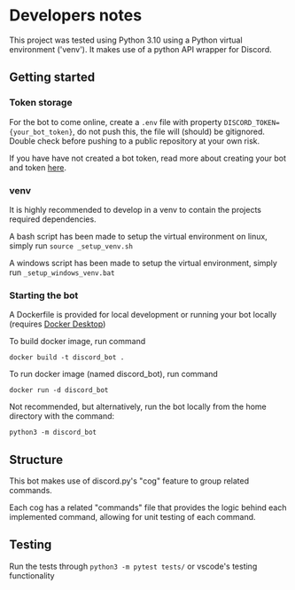# Developers notes
This project was tested using Python 3.10 using a Python virtual environment ('venv'). It makes use of a python API wrapper for Discord.

## Getting started

### Token storage
For the bot to come online, create a `.env` file with property `DISCORD_TOKEN={your_bot_token}`, do not push this, the file will (should) be gitignored. Double check before pushing to a public repository at your own risk.

If you have have not created a bot token, read more about creating your bot and token [here](https://discordpy.readthedocs.io/en/stable/discord.html).

### venv
It is highly recommended to develop in a venv to contain the projects required dependencies.

A bash script has been made to setup the virtual environment on linux, simply run `source _setup_venv.sh`

A windows script has been made to setup the virtual environment, simply run `_setup_windows_venv.bat`

### Starting the bot
A Dockerfile is provided for local development or running your bot locally (requires [Docker Desktop](https://www.docker.com/products/docker-desktop/))

To build docker image, run command
```
docker build -t discord_bot .
```

To run docker image (named discord_bot), run command
```
docker run -d discord_bot
```

Not recommended, but alternatively, run the bot locally from the home directory with the command:
```
python3 -m discord_bot
```

## Structure
This bot makes use of discord.py's "cog" feature to group related commands.

Each cog has a related "commands" file that provides the logic behind each implemented command, allowing for unit testing of each command.

## Testing
Run the tests through `python3 -m pytest tests/` or vscode's testing functionality